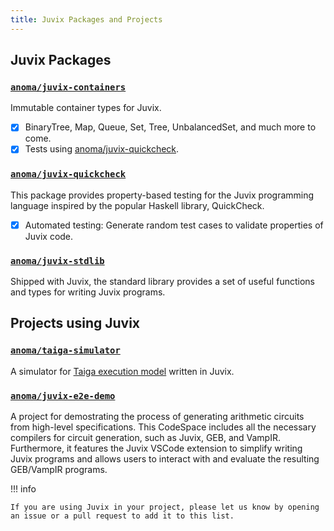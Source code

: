 ```yaml
---
title: Juvix Packages and Projects
---
```


## Juvix Packages

### [`anoma/juvix-containers`](https://github.com/anoma/juvix-containers)

Immutable container types for Juvix.

- [x] BinaryTree, Map, Queue, Set, Tree, UnbalancedSet, and much more to come.
- [x] Tests using [anoma/juvix-quickcheck](#anomajuvix-quickcheck).

### [`anoma/juvix-quickcheck`](https://github.com/anoma/juvix-quickcheck)

This package provides property-based testing for the Juvix programming language inspired by the popular Haskell library, QuickCheck.

- [x] Automated testing: Generate random test cases to validate properties of Juvix code.

### [`anoma/juvix-stdlib`](https://github.com/anoma/juvix-stdlib)

Shipped with Juvix, the standard library provides a set of useful functions
and types for writing Juvix programs.

## Projects using Juvix

### [`anoma/taiga-simulator`](https://github.com/anoma/taiga-simulator)

A simulator for [Taiga execution model](https://github.com/anoma/taiga) written in Juvix.

### [`anoma/juvix-e2e-demo`](https://github.com/anoma/juvix-e2e-demo)

A project for demostrating the process of generating arithmetic circuits from high-level specifications. This CodeSpace includes all the necessary compilers for circuit generation, such as Juvix, GEB, and VampIR. Furthermore, it features the Juvix VSCode extension to simplify writing Juvix programs and allows users to interact with and evaluate the resulting GEB/VampIR programs.

!!! info

    If you are using Juvix in your project, please let us know by opening an issue or a pull request to add it to this list.

